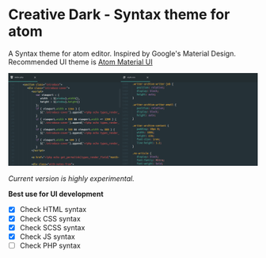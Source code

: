 # Creative Dark - Syntax theme for atom
A Syntax theme for atom editor. Inspired by Google's Material Design.  
Recommended UI theme is [Atom Material UI](https://atom.io/themes/atom-material-ui)

![Atom Creative Theme](https://github.com/Mehdi-Hp/atom-creative-dark-syntax/raw/master/screenshot.png)  

*Current version is highly experimental.*  

**Best use for UI development**  


- [x] Check HTML syntax
- [x] Check CSS syntax
- [x] Check SCSS syntax
- [X] Check JS syntax
- [ ] Check PHP syntax
